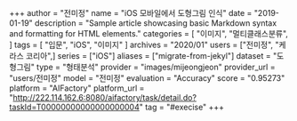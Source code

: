 +++
author = "전미정"
name = "iOS 모바일에서 도형그림 인식"
date = "2019-01-19"
description = "Sample article showcasing basic Markdown syntax and formatting for HTML elements."
categories = [
    "이미지",
    "멀티클래스분류",
]
tags = [
    "입문",
    "iOS",
    "이미지"
]
archives = "2020/01"
users = ["전미정", "케라스 코리아",]
series = ["iOS"]
aliases = ["migrate-from-jekyl"]
dataset = "도형그림"
type = "형태분석"
provider = "images/mijeongjeon"
provider_url = "users/전미정"
model = "전미정"
evaluation = "Accuracy"
score = "0.95273"
platform = "AIFactory"
platform_url = "http://222.114.162.6:8080/aifactory/task/detail.do?taskId=T00000000000000000004"
tag = "#execise"
+++
